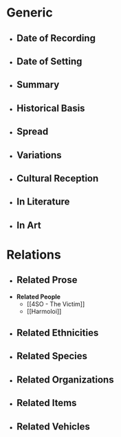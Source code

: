 # Generic
- **Date of Recording**
	- 
- **Date of Setting**
	- 
- **Summary**
	- 
- **Historical Basis**
	- 
- **Spread**
	- 
- **Variations**
	- 
- **Cultural Reception**
	- 
- **In Literature**
	- 
- **In Art**
	- 
# Relations
- **Related Prose**
	- 
- **Related People**
	- [[4SO - The Victim]]
	- [[Harmoloi]]
- **Related Ethnicities**
	- 
- **Related Species**
	- 
- **Related Organizations**
	- 
- **Related Items**
	- 
- **Related Vehicles**
	- 